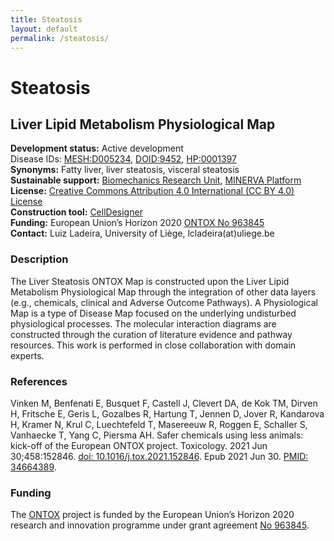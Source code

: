 ```yaml
---
title: Steatosis
layout: default
permalink: /steatosis/
---
```


# Steatosis
## Liver Lipid Metabolism Physiological Map

**Development status:** Active development  
Disease IDs: 
[MESH:D005234](https://meshb.nlm.nih.gov/record/ui?ui=D005234), 
[DOID:9452](https://disease-ontology.org/?id=DOID:9452), 
[HP:0001397](http://purl.obolibrary.org/obo/HP:0001397)  
**Synonyms:** Fatty liver, liver steatosis, visceral steatosis  
**Sustainable support:**  [Biomechanics Research Unit](http://www.biomech.ulg.ac.be/), [MINERVA Platform](https://minerva.pages.uni.lu/doc/)  
**License:** [Creative Commons Attribution 4.0 International (CC BY 4.0) License](https://creativecommons.org/licenses/by/4.0/)  
**Construction tool:** [CellDesigner](https://www.celldesigner.org/)  
**Funding:** European Union’s Horizon 2020 [ONTOX No 963845](https://doi.org/10.3030/963845)  
**Contact:** Luiz Ladeira, University of Liège, lcladeira(at)uliege.be  

### Description

The Liver Steatosis ONTOX Map is constructed upon the Liver Lipid Metabolism Physiological Map through the integration of other data layers (e.g., chemicals, clinical and Adverse Outcome Pathways). A Physiological Map is a type of Disease Map focused on the underlying undisturbed physiological processes. The molecular interaction diagrams are constructed through the curation of literature evidence and pathway resources. This work is performed in close collaboration with domain experts.

### References

Vinken M, Benfenati E, Busquet F, Castell J, Clevert DA, de Kok TM, Dirven H, Fritsche E, Geris L, Gozalbes R, Hartung T, Jennen D, Jover R, Kandarova H, Kramer N, Krul C, Luechtefeld T, Masereeuw R, Roggen E, Schaller S, Vanhaecke T, Yang C, Piersma AH. Safer chemicals using less animals: kick-off of the European ONTOX project. Toxicology. 2021 Jun 30;458:152846. [doi: 10.1016/j.tox.2021.152846](https://doi.org/10.1016/j.tox.2021.152846). Epub 2021 Jun 30. [PMID: 34664389](https://www.ncbi.nlm.nih.gov/pubmed/34664389).

### Funding

The [ONTOX](https://ontox-project.eu/) project is funded by the European Union’s Horizon 2020 research and innovation programme under grant agreement [No 963845](https://doi.org/10.3030/963845).
